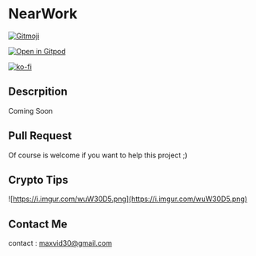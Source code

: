 # NearWork

<a href="https://gitmoji.dev">
  <img src="https://img.shields.io/badge/gitmoji-%20😜%20😍-FFDD67.svg?style=flat-square" alt="Gitmoji">
</a>

[![Open in Gitpod](https://gitpod.io/button/open-in-gitpod.svg)](https://gitpod.io#https://github.com/Maxvyr/near-network-profil)

[![ko-fi](https://ko-fi.com/img/githubbutton_sm.svg)](https://ko-fi.com/A0A72UVP8)

## Descrpition

Coming Soon

## Pull Request

Of course is welcome if you want to help this project ;)

## Crypto Tips

![https://i.imgur.com/wuW30D5.png](https://i.imgur.com/wuW30D5.png)

## Contact Me

contact : [maxvid30@gmail.com](mailto:maxvid30@gmail.com)

